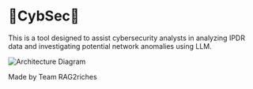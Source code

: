 # 🤖CybSec🤖

This is a tool designed to assist cybersecurity analysts in analyzing IPDR data and investigating potential network anomalies using LLM.

![Architecture Diagram](https://i.ibb.co/3TJMdV5/architecture-diagram.png)


Made by Team RAG2riches
